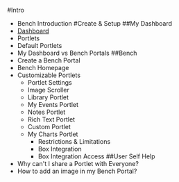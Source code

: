 #Intro 
- Bench Introduction
#Create & Setup
##My Dashboard
- [Dashboard](/Products/Bench/Dashboard)
- Portlets
- Default Portlets
- My Dashboard vs Bench Portals
##Bench
- Create a Bench Portal
- Bench Homepage
- Customizable Portlets
   - Portlet Settings
   - Image Scroller
   - Library Portlet
   - My Events Portlet
   - Notes Portlet
   - Rich Text Portlet 
   - Custom Portlet
   - My Charts Portlet
      - Restrictions & Limitations
      - Box Integration
      - Box Integration Access
##User Self Help
- Why can't I share a Portlet with Everyone?
- How to add an image in my Bench Portal?